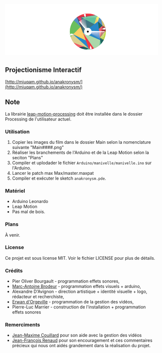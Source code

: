 ![Anakronysm](images/logo.png)
==========

## Projectionisme Interactif 

[http://miuqam.github.io/anakronysm/](http://miuqam.github.io/anakronysm/)

## Note
La librairie [leap-motion-processing](https://github.com/voidplus/leap-motion-processing) doit être installée dans le dossier Processing de l'utilisateur actuel.

### Utilisation

1. Copier les images du film dans le dossier Main selon la nomenclature suivante "Main####.png"
2. Réaliser les branchements de l'Arduino et de la Leap Motion selon la seciton "Plans"
3. Compiler et uplodader le fichier ```Arduino/manivelle/manivelle.ino``` sur l'Arduino.
4. Lancer le patch max Max/master.maxpat
5. Compiler et exécuter le sketch ```anakronysm.pde```.

### Matériel
- Arduino Leonardo
- Leap Motion
- Pas mal de bois.

### Plans
À venir.

### License
Ce projet est sous license MIT. Voir le fichier LICENSE pour plus de détails.

### Crédits
- Pier Oliver Bourgault - programmation effets sonores,
- [Marc-Antoine Brodeur](https://github.com/mabrodeur) - programmation effets visuels + arduino,
- Alexandre D'Avignon - direction artistique + identité visuelle + logo, rédacteur et recherchiste,
- [Erwan d'Orgeville](https://github.com/th3m4ri0) - programmation de la gestion des vidéos,
- Pierre-Luc Marrier - construction de l'installation + programmation effets sonores


### Remerciments
- [Jean-Maxime Couillard](https://github.com/jmcouillard) pour son aide avec la gestion des vidéos
- [Jean-François Renaud](https://github.com/Morpholux) pour son encouragement et ces commentaires précieux qui nous ont aidés grandement dans la réalisation du projet.